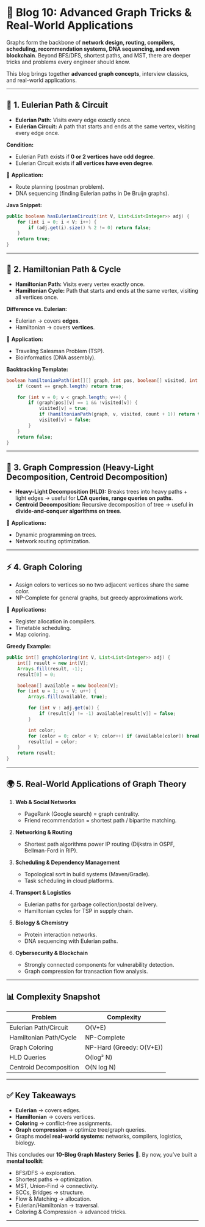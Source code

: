 # 🚀 Blog 10: Advanced Graph Tricks & Real-World Applications

Graphs form the backbone of **network design, routing, compilers, scheduling, recommendation systems, DNA sequencing, and even blockchain**. Beyond BFS/DFS, shortest paths, and MST, there are deeper tricks and problems every engineer should know.

This blog brings together **advanced graph concepts**, interview classics, and real-world applications.

---

## 🧭 1. Eulerian Path & Circuit

* **Eulerian Path:** Visits every edge exactly once.
* **Eulerian Circuit:** A path that starts and ends at the same vertex, visiting every edge once.

**Condition:**

* Eulerian Path exists if **0 or 2 vertices have odd degree**.
* Eulerian Circuit exists if **all vertices have even degree**.

🔹 **Application:**

* Route planning (postman problem).
* DNA sequencing (finding Eulerian paths in De Bruijn graphs).

**Java Snippet:**

```java
public boolean hasEulerianCircuit(int V, List<List<Integer>> adj) {
    for (int i = 0; i < V; i++) {
        if (adj.get(i).size() % 2 != 0) return false;
    }
    return true;
}
```

---

## 🧩 2. Hamiltonian Path & Cycle

* **Hamiltonian Path:** Visits every vertex exactly once.
* **Hamiltonian Cycle:** Path that starts and ends at the same vertex, visiting all vertices once.

**Difference vs. Eulerian:**

* Eulerian → covers **edges**.
* Hamiltonian → covers **vertices**.

🔹 **Application:**

* Traveling Salesman Problem (TSP).
* Bioinformatics (DNA assembly).

**Backtracking Template:**

```java
boolean hamiltonianPath(int[][] graph, int pos, boolean[] visited, int count) {
    if (count == graph.length) return true;

    for (int v = 0; v < graph.length; v++) {
        if (graph[pos][v] == 1 && !visited[v]) {
            visited[v] = true;
            if (hamiltonianPath(graph, v, visited, count + 1)) return true;
            visited[v] = false;
        }
    }
    return false;
}
```

---

## 🧮 3. Graph Compression (Heavy-Light Decomposition, Centroid Decomposition)

* **Heavy-Light Decomposition (HLD):** Breaks trees into heavy paths + light edges → useful for **LCA queries, range queries on paths**.
* **Centroid Decomposition:** Recursive decomposition of tree → useful in **divide-and-conquer algorithms on trees**.

🔹 **Applications:**

* Dynamic programming on trees.
* Network routing optimization.

---

## ⚡ 4. Graph Coloring

* Assign colors to vertices so no two adjacent vertices share the same color.
* NP-Complete for general graphs, but greedy approximations work.

🔹 **Applications:**

* Register allocation in compilers.
* Timetable scheduling.
* Map coloring.

**Greedy Example:**

```java
public int[] graphColoring(int V, List<List<Integer>> adj) {
    int[] result = new int[V];
    Arrays.fill(result, -1);
    result[0] = 0;

    boolean[] available = new boolean[V];
    for (int u = 1; u < V; u++) {
        Arrays.fill(available, true);

        for (int v : adj.get(u)) {
            if (result[v] != -1) available[result[v]] = false;
        }

        int color;
        for (color = 0; color < V; color++) if (available[color]) break;
        result[u] = color;
    }
    return result;
}
```

---

## 🌍 5. Real-World Applications of Graph Theory

1. **Web & Social Networks**

   * PageRank (Google search) = graph centrality.
   * Friend recommendation = shortest path / bipartite matching.

2. **Networking & Routing**

   * Shortest path algorithms power IP routing (Dijkstra in OSPF, Bellman-Ford in RIP).

3. **Scheduling & Dependency Management**

   * Topological sort in build systems (Maven/Gradle).
   * Task scheduling in cloud platforms.

4. **Transport & Logistics**

   * Eulerian paths for garbage collection/postal delivery.
   * Hamiltonian cycles for TSP in supply chain.

5. **Biology & Chemistry**

   * Protein interaction networks.
   * DNA sequencing with Eulerian paths.

6. **Cybersecurity & Blockchain**

   * Strongly connected components for vulnerability detection.
   * Graph compression for transaction flow analysis.

---

## 📊 Complexity Snapshot

| Problem                | Complexity               |
| ---------------------- | ------------------------ |
| Eulerian Path/Circuit  | O(V+E)                   |
| Hamiltonian Path/Cycle | NP-Complete              |
| Graph Coloring         | NP-Hard (Greedy: O(V+E)) |
| HLD Queries            | O(log² N)                |
| Centroid Decomposition | O(N log N)               |

---

## ✅ Key Takeaways

* **Eulerian** → covers edges.
* **Hamiltonian** → covers vertices.
* **Coloring** → conflict-free assignments.
* **Graph compression** → optimize tree/graph queries.
* Graphs model **real-world systems**: networks, compilers, logistics, biology.

This concludes our **10-Blog Graph Mastery Series** 🎉. By now, you’ve built a **mental toolkit**:

* BFS/DFS → exploration.
* Shortest paths → optimization.
* MST, Union-Find → connectivity.
* SCCs, Bridges → structure.
* Flow & Matching → allocation.
* Eulerian/Hamiltonian → traversal.
* Coloring & Compression → advanced tricks.

---

